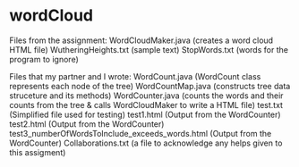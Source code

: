 # wordCloud

Files from the assignment:
  WordCloudMaker.java (creates a word cloud HTML file)
  WutheringHeights.txt (sample text)
  StopWords.txt (words for the program to ignore)
  
Files that my partner and I wrote:
  WordCount.java (WordCount class represents each node of the tree)
  WordCountMap.java (constructs tree data struceture and its methods)
  WordCounter.java (counts the words and their counts from the tree & calls WordCloudMaker to write a HTML file)
  test.txt (Simplified file used for testing)
  test1.html (Output from the WordCounter)
  test2.html (Output from the WordCounter)
  test3_numberOfWordsToInclude_exceeds_words.html (Output from the WordCounter)
  Collaborations.txt (a file to acknowledge any helps given to this assigment)
